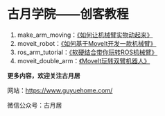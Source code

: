 # 古月学院——创客教程

1. make_arm_moving：[《如何让机械臂实物动起来》](https://class.guyuehome.com/detail/p_5f4deecde4b06a37e038f7b2/6) 
2. moveit_robot：[《如何基于MoveIt开发一款机械臂》](https://class.guyuehome.com/detail/p_5faa57f1e4b04db7c08da8f8/6) 
3. ros_arm_tutorial：[《软硬结合带你玩转ROS机械臂》](https://class.guyuehome.com/detail/p_6030c2cae4b029faba18eaaa/6) 
4. moveit_double_arm：[《MoveIt玩转双臂机器人》](https://class.guyuehome.com/detail/p_61011464e4b0a27d0e36c1f1/6) 

**更多内容，欢迎关注古月居**

网站：https://www.guyuehome.com/

微信公众号：古月居
